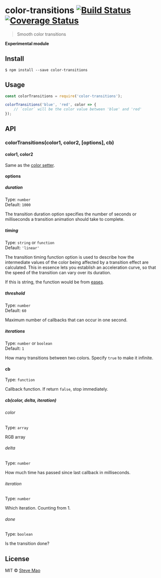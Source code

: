 # color-transitions [![Build Status](https://travis-ci.org/stevemao/color-transitions.svg?branch=master)](https://travis-ci.org/stevemao/color-transitions) [![Coverage Status](https://coveralls.io/repos/github/stevemao/color-transitions/badge.svg?branch=master)](https://coveralls.io/github/stevemao/color-transitions?branch=master)

> Smooth color transitions


**Experimental module**

## Install

```
$ npm install --save color-transitions
```


## Usage

```js
const colorTransitions = require('color-transitions');

colorTransitions('blue', 'red', color => {
	// `color` will be the color value between 'blue' and 'red'
});
```


## API

### colorTransitions(color1, color2, [options], cb)

#### color1, color2

Same as the [color setter](https://github.com/Qix-/color#setters).

#### options

##### duration

Type: `number`<br>
Default: `1000`

The transition duration option specifies the number of seconds or milliseconds a transition animation should take to complete.

##### timing

Type: `string` or `function`<br>
Default: `'linear'`

The transition timing function option is used to describe how the intermediate values of the color being affected by a transition effect are calculated. This in essence lets you establish an acceleration curve, so that the speed of the transition can vary over its duration.

If this is string, the function would be from [eases](https://github.com/mattdesl/eases).

##### threshold

Type: `number`<br>
Default: `60`

Maximum number of callbacks that can occur in one second.

##### iterations

Type: `number` or `boolean`<br>
Default: `1`

How many transitions between two colors. Specify `true` to make it infinite.

#### cb

Type: `function`

Callback function. If return `false`, stop immediately.

##### cb(color, delta, iteration)

###### color

Type: `array`

RGB array

###### delta

Type: `number`

How much time has passed since last callback in milliseconds.

###### iteration

Type: `number`

Which iteration. Counting from 1.

###### done

Type: `boolean`

Is the transition done?


## License

MIT © [Steve Mao](https://github.com/stevemao)
